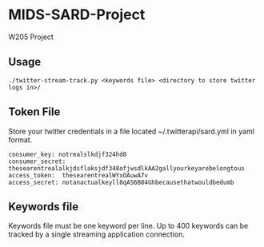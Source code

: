 # MIDS-SARD-Project
W205 Project

## Usage

    ./twitter-stream-track.py <keywords file> <directory to store twitter logs in>/

## Token File

Store your twitter credentials in a file located ~/.twitterapi/sard.yml in yaml format.

    consumer_key: notrealslkdjf324hd8
    consumer_secret: thesearentrealalkjdsflaksjdf348ofjwsdlkAA2gallyourkeyarebelongtous 
    access_token:  thesearentrealWYxOAuwA7v
    access_secret: notanactualkeyll8qAS6B84Ghbecausethatwouldbedumb

## Keywords file

Keywords file must be one keyword per line. Up to 400 keywords can be tracked by a single
streaming application connection.
